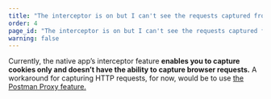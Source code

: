 ```yaml
---
title: "The interceptor is on but I can't see the requests captured from the browser."
order: 4
page_id: "The interceptor is on but I can't see the requests captured from the browser."
warning: false
---
```


Currently, the native app’s interceptor feature **enables you to capture cookies only and doesn’t have the ability to capture browser requests.** A workaround for capturing HTTP requests, for now, would be to use [the Postman Proxy feature.](https://learning.getpostman.com/docs/postman/sending_api_requests/capturing_http_requests "https://learning.getpostman.com/docs/postman/sending_api_requests/capturing_http_requests")

